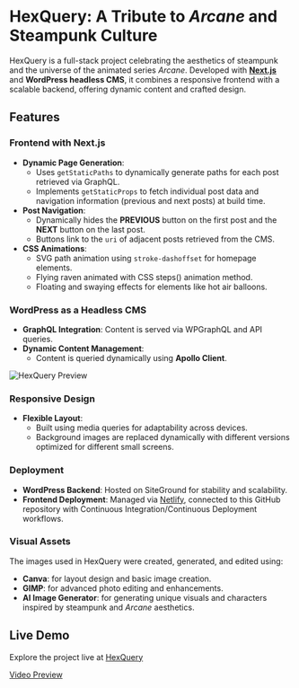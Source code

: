 # HexQuery: A Tribute to *Arcane* and Steampunk Culture

HexQuery is a full-stack project celebrating the aesthetics of steampunk and the universe of the animated series *Arcane*. Developed with [**Next.js**](https://nextjs.org/docs) and **WordPress headless CMS**, it combines a responsive frontend with a scalable backend, offering dynamic content and crafted design.

## Features

### Frontend with Next.js
- **Dynamic Page Generation**:
  - Uses `getStaticPaths` to dynamically generate paths for each post retrieved via GraphQL.
  - Implements `getStaticProps` to fetch individual post data and navigation information (previous and next posts) at build time.
- **Post Navigation**:
  - Dynamically hides the **PREVIOUS** button on the first post and the **NEXT** button on the last post.
  - Buttons link to the `uri` of adjacent posts retrieved from the CMS.
- **CSS Animations**:
  - SVG path animation using `stroke-dashoffset` for homepage elements.
  - Flying raven animated with CSS steps() animation method.
  - Floating and swaying effects for elements like hot air balloons.

### WordPress as a Headless CMS
- **GraphQL Integration**: Content is served via WPGraphQL and API queries.
- **Dynamic Content Management**:
  - Content is queried dynamically using **Apollo Client**.
 
![HexQuery Preview](https://valentinamota.me/hex-query-preview.png)
  

### Responsive Design
- **Flexible Layout**:
  - Built using media queries for adaptability across devices.
  - Background images are replaced dynamically with different versions optimized for different small screens.

### Deployment
- **WordPress Backend**: Hosted on SiteGround for stability and scalability.
- **Frontend Deployment**: Managed via [Netlify](https://www.netlify.com/), connected to this GitHub repository with Continuous Integration/Continuous Deployment workflows.

### Visual Assets

The images used in HexQuery were created, generated, and edited using:
- **Canva**: for layout design and basic image creation.
- **GIMP**: for advanced photo editing and enhancements.
- **AI Image Generator**: for generating unique visuals and characters inspired by steampunk and *Arcane* aesthetics.

## Live Demo

Explore the project live at [HexQuery](https://hex-query.netlify.app/)

[Video Preview](https://valentinamota.me/video-preview.mp4)
